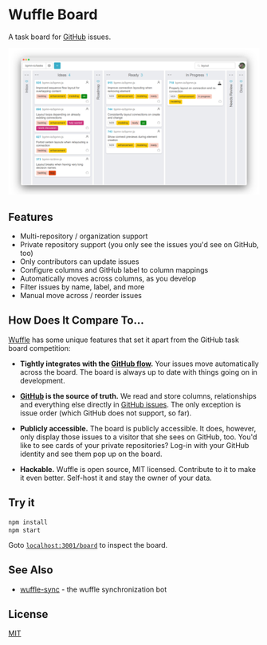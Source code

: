 # Wuffle Board

A task board for [GitHub](https://github.com) issues.

![Wuffle Screenshot](./docs/screenshot.png)


## Features

* Multi-repository / organization support
* Private repository support (you only see the issues you'd see on GitHub, too)
* Only contributors can update issues
* Configure columns and GitHub label to column mappings
* Automatically moves across columns, as you develop
* Filter issues by name, label, and more
* Manual move across / reorder issues


## How Does It Compare To...

[Wuffle](https://github.com/nikku/wuffle) has some unique features that set it apart from the GitHub task board competition:

* __Tightly integrates with the [GitHub flow](https://guides.github.com/introduction/flow/).__ Your issues move automatically across the board. The board is always up to date with things going on in development.

* __[GitHub](https://github.com) is the source of truth.__ We read and store columns, relationships and everything else directly in [GitHub issues](https://guides.github.com/features/issues/). The only exception is issue order (which GitHub does not support, so far).

* __Publicly accessible.__ The board is publicly accessible. It does, however, only display those issues to a visitor that she sees on GitHub, too. You'd like to see cards of your private repositories? Log-in with your GitHub identity and see them pop up on the board.

* __Hackable.__ Wuffle is open source, MIT licensed. Contribute to it to make it even better. Self-host it and stay the owner of your data. 


## Try it

```
npm install
npm start
```

Goto [`localhost:3001/board`](http://localhost:3001/board) to inspect the board.


## See Also

* [wuffle-sync](https://github.com/nikku/wuffle-sync) - the wuffle synchronization bot


## License

[MIT](LICENSE)
